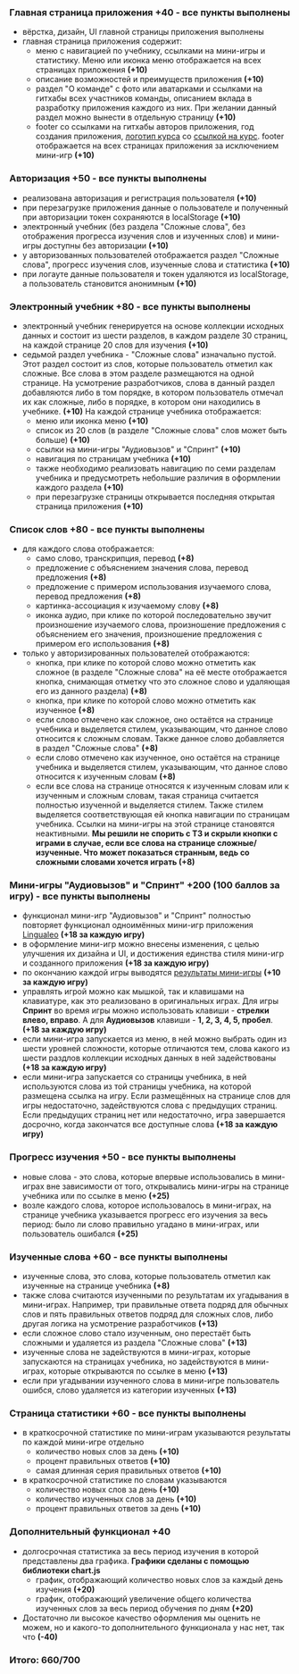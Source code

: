 ### Главная страница приложения +40 - все пункты выполнены
  - вёрстка, дизайн, UI главной страницы приложения выполнены
  - главная страница приложения содержит:
    - меню с навигацией по учебнику, ссылками на мини-игры и статистику. Меню или иконка меню отображается на всех страницах приложения **(+10)**
    - описание возможностей и преимуществ приложения **(+10)**
    - раздел "О команде" с фото или аватарками и ссылками на гитхабы всех участников команды, описанием вклада в разработку приложения каждого из них. При желании данный раздел можно вынести в отдельную страницу **(+10)**
    - footer со ссылками на гитхабы авторов приложения, год создания приложения, [логотип курса](https://rs.school/images/rs_school_js.svg) со [ссылкой на курс](https://rs.school/js/). footer отображается на всех страницах приложения за исключением мини-игр **(+10)**

### Авторизация +50 - все пункты выполнены
  - реализована авторизация и регистрация пользователя **(+10)**
  - при перезагрузке приложения данные о пользователе и полученный при авторизации токен сохраняются в localStorage **(+10)**
  - электронный учебник (без раздела "Сложные слова", без отображения прогресса изучения слов и изученных слов) и мини-игры доступны без авторизации **(+10)**
  - у авторизованных пользователей отображается раздел "Сложные слова", прогресс изучения слов, изученные слова и статистика **(+10)**
  - при логауте данные пользователя и токен удаляются из localStorage, а пользователь становится анонимным **(+10)**

### Электронный учебник +80 - все пункты выполнены
  - электронный учебник генерируется на основе коллекции исходных данных и состоит из шести разделов, в каждом разделе 30 страниц, на каждой странице 20 слов для изучения **(+10)**
  - седьмой раздел учебника - "Сложные слова" изначально пустой. Этот раздел состоит из слов, которые пользователь отметил как сложные. Все слова в этом разделе размещаются на одной странице. На усмотрение разработчиков, слова в данный раздел добавляются либо в том порядке, в котором пользователь отмечал их как сложные, либо в порядке, в котором они находились в учебнике. **(+10)**
  На каждой странице учебника отображается:
    - меню или иконка меню **(+10)**
    - список из 20 слов (в разделе "Сложные слова" слов может быть больше) **(+10)**
    - ссылки на мини-игры "Аудиовызов" и "Спринт" **(+10)**
    - навигация по страницам учебника **(+10)**
    - также необходимо реализовать навигацию по семи разделам учебника и предусмотреть небольшие различия в  оформлении каждого раздела **(+10)**
    - при перезагрузке страницы открывается последняя открытая страница приложения **(+10)**

### Список слов +80 - все пункты выполнены
- для каждого слова отображается:
    - cамо слово, транскрипция, перевод **(+8)**
    -  предложение с объяснением значения слова, перевод предложения **(+8)**
    -  предложение с примером использования изучаемого слова, перевод предложения **(+8)**
    -  картинка-ассоциация к изучаемому слову **(+8)**
    -  иконка аудио, при клике по которой последовательно звучит произношение изучаемого слова, произношение предложения с объяснением его значения, произношение предложения с примером его использования **(+8)**
- только у авторизированных пользователей отображаются:
    - кнопка, при клике по которой слово можно отметить как сложное (в разделе "Сложные слова" на её месте отображается кнопка, снимающая отметку что это сложное слово и удаляющая его из данного раздела) **(+8)**
    - кнопка, при клике по которой слово можно отметить как изученное **(+8)**
    - если слово отмечено как сложное, оно остаётся на странице учебника и выделяется стилем, указывающим, что данное слово относится к сложным словам. Также данное слово добавляется в раздел "Сложные слова" **(+8)**
    - если слово отмечено как изученное, оно остаётся на странице учебника и выделяется стилем, указывающим, что данное слово относится к изученным словам **(+8)**
    - если все слова на странице относятся к изученным словам или к изученным и сложным словам, такая страница считается полностью изученной и выделяется стилем. Также стилем выделяется соответствующая ей кнопка навигации по страницам учебника. Ссылки на мини-игры на этой странице становятся неактивными. **Мы решили не спорить с ТЗ и скрыли кнопки с играми в случае, если все слова на странице сложные/изученные. Что может показаться странным, ведь со сложными словами хочется играть (+8)**

### Мини-игры "Аудиовызов" и "Спринт" +200 (100 баллов за игру) - все пункты выполнены

- функционал мини-игр "Аудиовызов" и "Спринт" полностью повторяет функционал одноимённых мини-игр приложения [Lingualeo](https://lingualeo.com/ru/training) **(+18 за каждую игру)**
- в оформление мини-игр можно внесены изменения, с целью улучшения их дизайна и UI, и достижения единства стиля мини-игр и созданного приложения **(+18 за каждую игру)**
- по окончанию каждой игры выводятся [результаты мини-игры](https://raw.githubusercontent.com/rolling-scopes-school/tasks/2983a7b386dd7335969f5b227457aee4680c4868/tasks/rslang/images/rslang11.png) **(+10 за каждую игру)**
- управлять игрой можно как мышкой, так и клавишами на клавиатуре, как это реализовано в оригинальных играх. Для игры **Спринт** во время игры можно использовать клавиши - **стрелки влево, вправо**. А для **Аудиовызов** клавиши - **1, 2, 3, 4, 5, пробел**. **(+18 за каждую игру)**
- если мини-игра запускается из меню, в ней можно выбрать один из шести уровней сложности, которые отличаются тем, слова какого из шести раздлов коллекции исходных данных в ней задействованы **(+18 за каждую игру)**
- если мини-игра запускается со страницы учебника, в ней используются слова из той страницы учебника, на которой размещена ссылка на игру. Если размещённых на странице слов для игры недостаточно, задействуются слова с предыдущих страниц. Если предыдущих страниц нет или недостаточно, игра завершается досрочно, когда закончатся все доступные слова **(+18 за каждую игру)**

###  Прогресс изучения +50 - все пункты выполнены

- новые слова - это слова, которые впервые использовались в мини-играх вне зависимости от того, открывались мини-игры на странице учебника или по ссылке в меню **(+25)**
- возле каждого слова, которое использовалось в мини-играх, на странице учебника указывается прогресс его изучения за весь период: было ли слово правильно угадано в мини-играх, или пользователь ошибался **(+25)**

### Изученные слова +60 - все пункты выполнены

- изученные слова, это слова, которые пользователь отметил как изученные на странице учебника **(+8)**
- также слова считаются изученными по результатам их угадывания в мини-играх. Например, три правильные ответа подряд для обычных слов и пять правильных ответов подряд для сложных слов, либо другая логика на усмотрение разработчиков **(+13)**
- если сложное слово стало изученным, оно перестаёт быть сложными и удаляется из раздела "Сложные слова" **(+13)**
- изученные слова не задействуются в мини-играх, которые запускаются на страницах учебника, но задействуются в мини-играх, которые открываются по ссылке в меню **(+13)**
- если при угадывании изученного слова в мини-игре пользователь ошибся, слово удаляется из категории изученных **(+13)**

###  Страница статистики +60 - все пункты выполнены

- в краткосрочной статистике по мини-играм указываются результаты по каждой мини-игре отдельно
  - количество новых слов за день **(+10)**
  - процент правильных ответов **(+10)**
  - самая длинная серия правильных ответов **(+10)**
- в краткосрочной статистике по словам указываются
  - количество новых слов за день **(+10)**
  - количество изученных слов за день **(+10)**
  - процент правильных ответов за день **(+10)**

### Дополнительный функционал +40
- долгосрочная статистика за весь период изучения в которой представлены два графика. **Графики сделаны с помощью библиотеки chart.js**
  - график, отображающий количество новых слов за каждый день изучения **(+20)**
  - график, отображающий увеличение общего количества изученных слов за весь период обучения по дням **(+20)**
- Достаточно ли высокое качество оформления мы оценить не можем, но и какого-то дополнительного функционала у нас нет, так что **(-40)**


### Итого: 660/700
